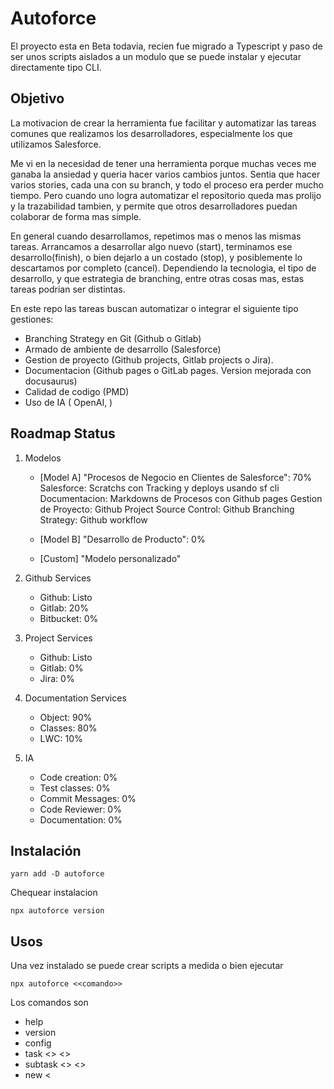 # Autoforce

El proyecto esta en Beta todavia, recien fue migrado a Typescript y paso de ser unos scripts aislados a un modulo que se puede instalar y ejecutar directamente tipo CLI.


## Objetivo

La motivacion de crear la herramienta fue facilitar y automatizar las tareas comunes que realizamos los desarrolladores, especialmente los que utilizamos Salesforce.

Me vi en la necesidad de tener una herramienta porque muchas veces me ganaba la ansiedad y queria hacer varios cambios juntos. Sentia que hacer varios stories, cada una con su branch, y todo el proceso era perder mucho tiempo. Pero cuando uno logra automatizar el repositorio queda mas prolijo y la trazabilidad tambien, y permite que otros desarrolladores puedan colaborar de forma mas simple.

En general cuando desarrollamos, repetimos mas o menos las mismas tareas. Arrancamos a desarrollar algo nuevo (start), terminamos ese desarrollo(finish), o bien dejarlo a un costado (stop), y posiblemente lo descartamos por completo (cancel). Dependiendo la tecnologia, el tipo de desarrollo, y que estrategia de branching, entre otras cosas mas, estas tareas podrian ser distintas.

En este repo las tareas buscan automatizar o integrar el siguiente tipo gestiones:

- Branching Strategy en Git (Github o Gitlab)
- Armado de ambiente de desarrollo (Salesforce)
- Gestion de proyecto (Github projects, Gitlab projects o Jira).
- Documentacion (Github pages o GitLab pages. Version mejorada con docusaurus)
- Calidad de codigo (PMD)
- Uso de IA ( OpenAI, )


## Roadmap Status

1. Modelos
    - [Model A] "Procesos de Negocio en Clientes de Salesforce": 70%
        Salesforce: Scratchs con Tracking y deploys usando sf cli 
        Documentacion: Markdowns de Procesos con Github pages
        Gestion de Proyecto: Github Project
        Source Control: Github
        Branching Strategy: Github workflow

    - [Model B] "Desarrollo de Producto": 0%

    - [Custom] "Modelo personalizado" 

2. Github Services
    - Github: Listo
    - Gitlab: 20%
    - Bitbucket: 0%

3. Project Services
    - Github: Listo
    - Gitlab: 0%
    - Jira: 0%

4. Documentation Services
    - Object: 90%
    - Classes: 80%
    - LWC: 10%

5. IA
    - Code creation: 0%
    - Test classes: 0%
    - Commit Messages: 0%
    - Code Reviewer: 0%
    - Documentation: 0%




## Instalación

```
yarn add -D autoforce
```

Chequear instalacion

```
npx autoforce version
```


## Usos
Una vez instalado se puede crear scripts a medida o bien ejecutar 

```
npx autoforce <<comando>>
```

Los comandos son

* help
* version
* config
* task <<taskname>> <<opciones>>
* subtask <<subtaskname>> <<opciones>>
* new <<template>>

Si no se ingresa ningun comando asume que es task

Y si no se ingresan parametros, tiene un modo asistido que los va a ir preguntando. Por ejemplo para el comando new, dara una lista de opciones de acuerdo a los templates.


Hay un proyecto de test para analizar y probar la herramienta. 

https://github.com/sebastianclaros/autoforce-test

La guia del readme sirve de ejemplo.


## Testear una version

Para hacer un testeo local se puede generar una version nueva

```
yarn build && yarn pack
```

Y despues en algun proyecto se puede instalar

```
yarn add -D files:<<path-to-file>>
```
